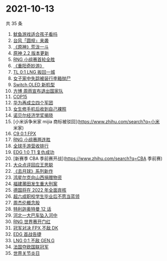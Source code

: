 # 2021-10-13

共 35 条

<!-- BEGIN -->
<!-- 最后更新时间 Wed Oct 13 2021 21:19:10 GMT+0800 (China Standard Time) -->

1. [鱿鱼游戏适合孩子看吗](https://www.zhihu.com/search?q=鱿鱼游戏)
1. [台风「圆规」来袭](https://www.zhihu.com/search?q=圆规)
1. [《原神》荒泷一斗](https://www.zhihu.com/search?q=原神)
1. [原神 2.2 版本更新](https://www.zhihu.com/search?q=原神)
1. [RNG 小组赛首轮全胜](https://www.zhihu.com/search?q=RNG)
1. [《重阳奇妙游》](https://www.zhihu.com/search?q=重阳奇妙游)
1. [TL 0:1 LNG 扳回一城](https://www.zhihu.com/search?q=LNG)
1. [女子家中失踪被装行李箱抛尸](https://www.zhihu.com/search?q=行李箱抛尸)
1. [Switch OLED 新机型](https://www.zhihu.com/search?q=switch)
1. [方博 周雨宣布退出国家队](https://www.zhihu.com/search?q=方博周雨)
1. [COP15](https://www.zhihu.com/search?q=cop15)
1. [华为再成立四个军团](https://www.zhihu.com/search?q=华为军团)
1. [女生修手机后收到自己裸照](https://www.zhihu.com/search?q=互联网隐私)
1. [诺贝尔经济学奖揭晓](https://www.zhihu.com/search?q=诺贝尔经济学奖)
1. [小米诉争米家 mijia 商标被驳回](https://www.zhihu.com/search?q=小米 米家)
1. [C9 0:1 FPX](https://www.zhihu.com/search?q=FPX)
1. [RNG 小组赛两连胜](https://www.zhihu.com/search?q=RNG)
1. [全球手游营收排行](https://www.zhihu.com/search?q=手游)
1. [EDG 1:0 T1 复仇成功](https://www.zhihu.com/search?q=EDG)
1. [新赛季 CBA 季前赛开战](https://www.zhihu.com/search?q=CBA 季前赛)
1. [大众点评回应王思聪](https://www.zhihu.com/search?q=大众点评)
1. [《去月球》系列新作](https://www.zhihu.com/search?q=影子工厂)
1. [鸿星尔克向山西捐赠物资](https://www.zhihu.com/search?q=鸿星尔克)
1. [福建莆田发生重大刑案](https://www.zhihu.com/search?q=福建刑案)
1. [德国将在 2022 年全面弃核](https://www.zhihu.com/search?q=德国弃核)
1. [超六成职校学生毕业后不愿当蓝领](https://www.zhihu.com/search?q=职校毕业生)
1. [周杰伦概念股](https://www.zhihu.com/search?q=周杰伦)
1. [特利迦奥特曼 12 话](https://www.zhihu.com/search?q=特利迦奥特曼)
1. [河北一大巴车坠入河中](https://www.zhihu.com/search?q=大巴车坠河)
1. [RNG 世界赛开门红](https://www.zhihu.com/search?q=RNG)
1. [冠军对决 FPX 不敌 DK](https://www.zhihu.com/search?q=FPX)
1. [EDG 首战告捷](https://www.zhihu.com/search?q=EDG)
1. [LNG 0:1 不敌 GEN.G](https://www.zhihu.com/search?q=LNG)
1. [法国夺欧国联冠军](https://www.zhihu.com/search?q=欧国联)
1. [世界关节炎日](https://www.zhihu.com/search?q=关节炎)

<!-- END -->

